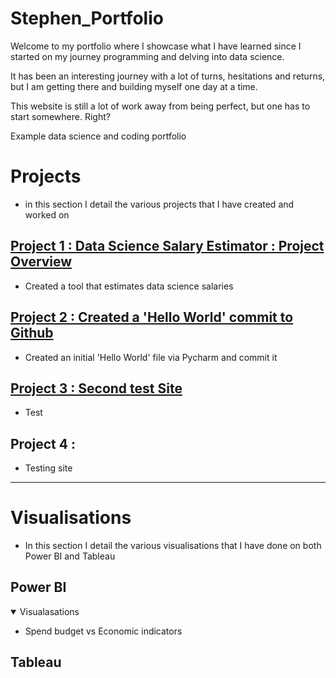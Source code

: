 # Stephen_Portfolio

Welcome to my portfolio where I showcase what I have learned since I started on my journey programming and delving
into data science. 

It has been an interesting journey with a lot of turns, hesitations and returns, but I am getting there and
building myself one day at a time.

This website is still a lot of work away from being perfect, but one has to start somewhere. Right?

Example data science and coding portfolio

# **Projects**
* in this section I detail the various projects that I have created and worked on

## [Project 1 : Data Science Salary Estimator : Project Overview](https://github.com/Orion85-Stack/Project-1_SalCalc)
* Created a tool that estimates data science salaries 

## [Project 2 : Created a 'Hello World' commit to Github](https://github.com/Orion85-Stack/Hello-World)
* Created an initial 'Hello World' file via Pycharm and commit it

## [Project 3 : Second test Site](https://github.com/Orion85-Stack/Second-Test-Site)
* Test

## Project 4 : 
* Testing site

---

# **Visualisations**
- In this section I detail the various visualisations that I have done on both Power BI and Tableau

## Power BI
<details open>
  <summary>Visualasations</summary>
  
  * Spend budget vs Economic indicators
  
 </details>
 

## Tableau
